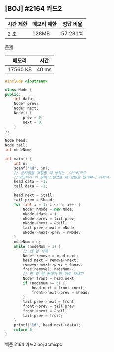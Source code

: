 ## [BOJ] #2164 카드2

| 시간 제한 | 메모리 제한 | 정답 비율 |
| --------- | ----------- | --------- |
| 2 초      | 128MB       | 57.281%   |

[문제](https://www.acmicpc.net/problem/2164)





| 메모리   | 시간  |
| -------- | ----- |
| 17560 KB | 40 ms |

```c++
#include <iostream>

class Node {
public:
	int data;
	Node* prev;
	Node* next;
	Node() {
		prev = 0;
		next = 0;
	}
};

Node head;
Node tail;
int nodeNum;

int main() {
	int n;
	scanf("%d", &n);
	// 문자열을 저장할 때 범위는  아스키코드. 
	//포인터가 이 값에 도달했을 때 끝임을 알게하기 위해서 
	head.data = -1;
	tail.data = -1;

	head.next = &tail;
	tail.prev = &head;
	for (int i = 1; i <= n; i++) {
		Node* nNode = new Node;
		nNode->data = i;
		nNode->prev = tail.prev;
		nNode->next = &tail;
		tail.prev->next = nNode;
		nNode->next->prev = nNode;
	}
	nodeNum = n;
	while (nodeNum > 1) {
		// 맨 앞 삭제
		Node* remove = head.next;
		head.next = remove->next;
		remove->next->prev = &head;
		free(remove); nodeNum--;
		// 맨 앞 맨 앞에거 맨 뒤로 보내기
		Node* front = head.next;
		if (nodeNum >= 2) {
			head.next = front->next;
			front->next->prev = &head;
		}
		tail.prev->next = front;
		front->prev = tail.prev;
		front->next = &tail;
		tail.prev = front;
	}
	printf("%d", head.next->data);
	return 0;
}
```





백준 2164 카드2 boj acmicpc

